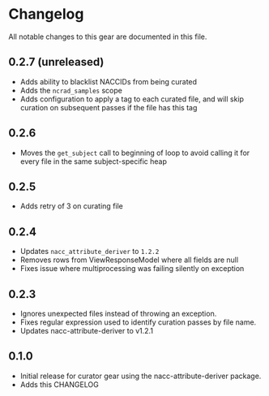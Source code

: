# Changelog

All notable changes to this gear are documented in this file.

## 0.2.7 (unreleased)

* Adds ability to blacklist NACCIDs from being curated
* Adds the `ncrad_samples` scope
* Adds configuration to apply a tag to each curated file, and will skip curation on subsequent passes if the file has this tag

## 0.2.6

* Moves the `get_subject` call to beginning of loop to avoid calling it for every file in the same subject-specific heap

## 0.2.5

* Adds retry of 3 on curating file

## 0.2.4

* Updates `nacc_attribute_deriver` to `1.2.2`
* Removes rows from ViewResponseModel where all fields are null
* Fixes issue where multiprocessing was failing silently on exception

## 0.2.3

* Ignores unexpected files instead of throwing an exception.
* Fixes regular expression used to identify curation passes by file name.
* Updates nacc-attribute-deriver to v1.2.1
  
## 0.1.0

* Initial release for curator gear using the nacc-attribute-deriver package.
* Adds this CHANGELOG
  